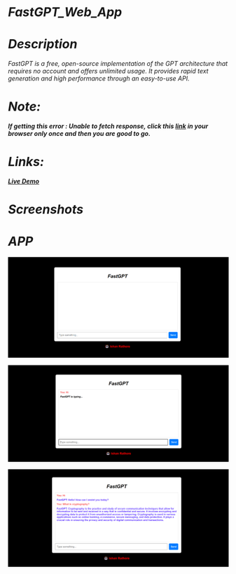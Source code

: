 # <i>
# FastGPT_Web_App
# Description
<i>FastGPT is a free, open-source implementation of the GPT architecture that requires no account and offers unlimited usage. It provides rapid text generation and high performance through an easy-to-use API. 

# Note:
<b>If getting this error : Unable to fetch response, click this [link](https://cors-anywhere.herokuapp.com/) in your browser only once and then you are good to go.


# Links:
<b>[Live Demo](http://fastgpt.banna.serv00.net/)

# Screenshots

# APP
![Screenshot](https://github.com/Ishan1998/FastGPT_Web_App/blob/main/Screenshots/UI.png)

![Screenshot](https://github.com/Ishan1998/FastGPT_Web_App/blob/main/Screenshots/Waiting.png)

![Screenshot](https://github.com/Ishan1998/FastGPT_Web_App/blob/main/Screenshots/App.png)
